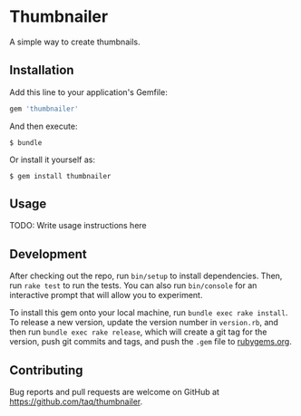 # Thumbnailer

A simple way to create thumbnails.

## Installation

Add this line to your application's Gemfile:

```ruby
gem 'thumbnailer'
```

And then execute:

    $ bundle

Or install it yourself as:

    $ gem install thumbnailer

## Usage

TODO: Write usage instructions here

## Development

After checking out the repo, run `bin/setup` to install dependencies. Then, run
`rake test` to run the tests. You can also run `bin/console` for an interactive
prompt that will allow you to experiment.

To install this gem onto your local machine, run `bundle exec rake install`. To
release a new version, update the version number in `version.rb`, and then run
`bundle exec rake release`, which will create a git tag for the version, push
git commits and tags, and push the `.gem` file to
[rubygems.org](https://rubygems.org).

## Contributing

Bug reports and pull requests are welcome on GitHub at
https://github.com/taq/thumbnailer.
